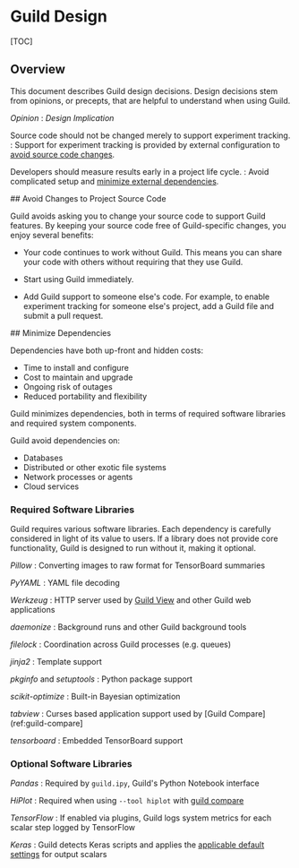 # Guild Design

[TOC]

## Overview

This document describes Guild design decisions. Design decisions stem
from opinions, or precepts, that are helpful to understand when using
Guild.

*Opinion*
: *Design Implication*

Source code should not be changed merely to support experiment tracking.
: Support for experiment tracking is provided by external
  configuration to [avoid source code changes](#source-code-change).

Developers should measure results early in a project life cycle.
: Avoid complicated setup and [minimize external dependencies](#dependencies).

<div id="source-code-change"></div>
## Avoid Changes to Project Source Code

Guild avoids asking you to change your source code to support Guild
features. By keeping your source code free of Guild-specific
changes, you enjoy several benefits:

- Your code continues to work without Guild. This means you can share
  your code with others without requiring that they use Guild.

- Start using Guild immediately.

- Add Guild support to someone else's code. For example, to enable
  experiment tracking for someone else's project, add a Guild file and
  submit a pull request.

<div id="dependencies"></div>
## Minimize Dependencies

Dependencies have both up-front and hidden costs:

- Time to install and configure
- Cost to maintain and upgrade
- Ongoing risk of outages
- Reduced portability and flexibility

Guild minimizes dependencies, both in terms of required software
libraries and required system components.

Guild avoid dependencies on:

- Databases
- Distributed or other exotic file systems
- Network processes or agents
- Cloud services

### Required Software Libraries

Guild requires various software libraries. Each dependency is
carefully considered in light of its value to users. If a library does
not provide core functionality, Guild is designed to run without it,
making it optional.

*Pillow*
: Converting images to raw format for TensorBoard summaries

*PyYAML*
: YAML file decoding

*Werkzeug*
: HTTP server used by [Guild View](ref:guild-view) and other Guild web
  applications

*daemonize*
: Background runs and other Guild background tools

*filelock*
: Coordination across Guild processes (e.g. queues)

*jinja2*
: Template support

*pkginfo* and *setuptools*
: Python package support

*scikit-optimize*
: Built-in Bayesian optimization

*tabview*
: Curses based application support used by [Guild Compare](ref:guild-compare]

*tensorboard*
: Embedded TensorBoard support

### Optional Software Libraries

*Pandas*
: Required by `guild.ipy`, Guild's Python Notebook interface

*HiPlot*
: Required when using `--tool hiplot` with [guild compare](cmd:compare)

*TensorFlow*
: If enabled via plugins, Guild logs system metrics for each scalar
  step logged by TensorFlow

*Keras*
: Guild detects Keras scripts and applies the [applicable default
  settings](/reference/defaults.md#keras-scripts) for output scalars

<!-- TODO

- Section elaborating on lifecycle of Guild - using it as soon as a
  project is started.

-->
